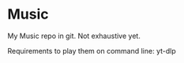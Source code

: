 # Music

My Music repo in git. Not exhaustive yet.

Requirements to play them on command line: yt-dlp

